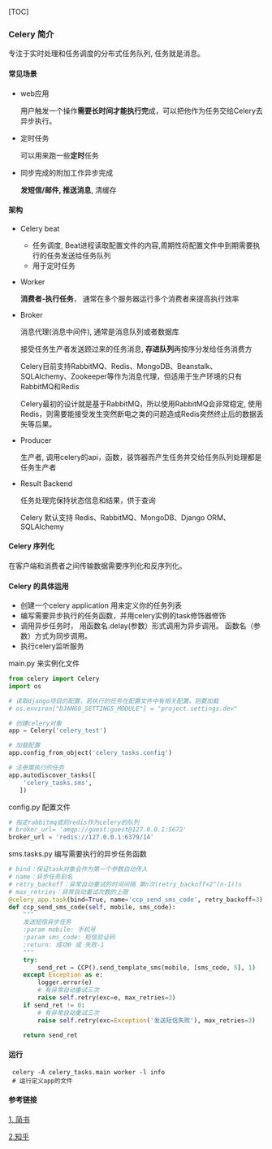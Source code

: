 [TOC]

 ### Celery 简介

专注于实时处理和任务调度的分布式任务队列, 任务就是消息。

#### 常见场景

* web应用

  用户触发一个操作**需要长时间才能执行完**成，可以把他作为任务交给Celery去异步执行。

* 定时任务

  可以用来跑一些**定时**任务

* 同步完成的附加工作异步完成

  **发短信/邮件, 推送消息**, 清缓存
  
  



#### 架构

* Celery beat

  * 任务调度, Beat进程读取配置文件的内容,周期性将配置文件中到期需要执行的任务发送给任务队列
  * 用于定时任务

* Worker

  **消费者-执行任务**， 通常在多个服务器运行多个消费者来提高执行效率

* Broker

  消息代理(消息中间件),  通常是消息队列或者数据库

  接受任务生产者发送顾过来的任务消息, **存进队列**再按序分发给任务消费方

  Celery目前支持RabbitMQ、Redis、MongoDB、Beanstalk、SQLAlchemy、Zookeeper等作为消息代理，但适用于生产环境的只有RabbitMQ和Redis

  Celery最初的设计就是基于RabbitMQ，所以使用RabbitMQ会非常稳定, 使用Redis，则需要能接受发生突然断电之类的问题造成Redis突然终止后的数据丢失等后果。

* Producer

  生产者, 调用celery的api，函数，装饰器而产生任务并交给任务队列处理都是任务生产者

* Result Backend

  任务处理完保持状态信息和结果，供于查询

  Celery  默认支持 Redis、RabbitMQ、MongoDB、Django ORM、SQLAlchemy



####  Celery 序列化

在客户端和消费者之间传输数据需要序列化和反序列化。





#### Celery 的具体运用

* 创建一个celery application 用来定义你的任务列表
* 编写需要异步执行的任务函数，并用celery实例的task修饰器修饰
* 调用异步任务时， 用函数名.delay(参数）形式调用为异步调用。 函数名（参数）方式为同步调用。
* 执行celery监听服务



main.py 来实例化文件

```python
from celery import Celery
import os

# 读取django项目的配置，若执行的任务在配置文件中有相关配置，则要加载
# os.environ["DJANGO_SETTINGS_MODULE"] = "project.settings.dev"

# 创建celery对象
app = Celery('celery_test')

# 加载配置
app.config_from_object('celery_tasks.config')

# 注册需执行的任务
app.autodiscover_tasks([
    'celery_tasks.sms',
   ])
```



config.py 配置文件

```python
# 指定rabbitmq或则redis作为celery的队列
# broker_url= 'amqp://guest:guest@127.0.0.1:5672'
broker_url = 'redis://127.0.0.1:6379/14'
```



sms.tasks.py 编写需要执行的异步任务函数

```python
# bind：保证task对象会作为第一个参数自动传入
# name：异步任务别名
# retry_backoff：异常自动重试的时间间隔 第n次(retry_backoff×2^(n-1))s
# max_retries：异常自动重试次数的上限
@celery_app.task(bind=True, name='ccp_send_sms_code', retry_backoff=3)
def ccp_send_sms_code(self, mobile, sms_code):
    """
    发送短信异步任务
    :param mobile: 手机号
    :param sms_code: 短信验证码
    :return: 成功0 或 失败-1
    """
    try:
        send_ret = CCP().send_template_sms(mobile, [sms_code, 5], 1)
    except Exception as e:
        logger.error(e)
        # 有异常自动重试三次
        raise self.retry(exc=e, max_retries=3)
    if send_ret != 0:
        # 有异常自动重试三次
        raise self.retry(exc=Exception('发送短信失败'), max_retries=3)

    return send_ret
```

#### 运行

```shell
 celery -A celery_tasks.main worker -l info
 # 运行定义app的文件
```





#### 参考链接

[1. 简书](https://www.jianshu.com/p/bced1b38c8c7)

[2.知乎](https://zhuanlan.zhihu.com/p/22304455)